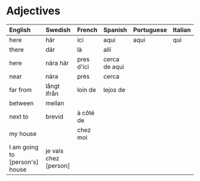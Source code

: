 # Adjectives

| English                        | Swedish               | French     | Spanish       | Portuguese | Italian |
| :----------------------------- | :-------------------- | :--------- | :------------ | :--------- | :------ |
| here                           | här                   | ici        | aqui          | aqui       | qui     |
| there                          | där                   | là         | allí          |            |         |
| here                           | nära här              | pres d'ici | cerca de aqui |            |         |
| near                           | nära                  | près       | cerca         |            |         |
| far from                       | långt ifrån           | loin de    | lejos de      |            |         |
| between                        | mellan                |            |               |            |         |
| next to                        | brevid                | à côté de  |               |            |         |
| my house                       |                       | chez moi   |               |            |         |
| I am going to [person's] house | je vais chez [person] |            |               |            |         |
